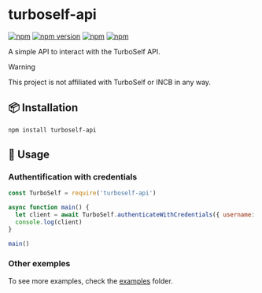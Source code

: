 # turboself-api

[![npm](https://img.shields.io/npm/l/turboself-api)](https://www.npmjs.com/package/turboself-api)
[![npm version](https://badge.fury.io/js/turboself-api.svg)](https://badge.fury.io/js/turboself-api)
[![npm](https://img.shields.io/npm/dw/turboself-api)](https://www.npmjs.com/package/turboself-api)
[![npm](https://img.shields.io/npm/dt/turboself-api)](https://www.npmjs.com/package/turboself-api)

A simple API to interact with the TurboSelf API.

> [!warning]
> This project is not affiliated with TurboSelf or INCB in any way.

## 📦 Installation

```bash
npm install turboself-api
```

## 🔧 Usage
### Authentification with credentials
```javascript
const TurboSelf = require('turboself-api')

async function main() {
  let client = await TurboSelf.authenticateWithCredentials({ username: "your_email", password: "your_password" })
  console.log(client)
}

main()
```

### Other exemples
To see more examples, check the [examples](https://github.com/raphckrman/turboself-api/tree/dev/examples) folder.
